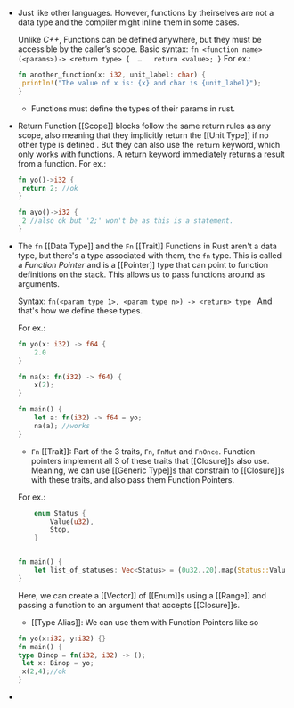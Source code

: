 - Just like other languages. 
  However, functions by theirselves are not a data type and the compiler might inline them in some cases.
  
  Unlike *C++*, Functions can be defined anywhere, but they must be accessible by the caller’s scope.
  Basic syntax:
  ``fn <function name>(<params>)-> <return type> { 
  …  
  return <value>;
  }``
  For ex.:
  ```rust
  fn another_function(x: i32, unit_label: char) {
   println!("The value of x is: {x} and char is {unit_label}");
  }
  ```
  * Functions must define the types of their params in rust.
- Return
  Function [[Scope]] blocks follow the same return rules as any scope, also meaning that they implicitly return the [[Unit Type]] if no other type is defined . But they can also use the ``return`` keyword, which only works with functions. A return keyword immediately returns a result from a function.
  For ex.:
  ```rust
  fn yo()->i32 {
   return 2; //ok
  }
  
  fn ayo()->i32 {
   2 //also ok but '2;' won't be as this is a statement.
  }
  ```
- The ``fn`` [[Data Type]] and the ``Fn`` [[Trait]]
  Functions in Rust aren't a data type, but there's a type associated with them, the ``fn`` type. This is called a *Function Pointer* and is a [[Pointer]] type that can point to function definitions on the stack.
  This allows us to pass functions around as arguments.
  
  Syntax:
  ``
  fn(<param type 1>, <param type n>) -> <return> type 
  ``
  And that's how we define these types.
  
  For ex.:
  ```rust
  fn yo(x: i32) -> f64 {
      2.0
  }
  
  fn na(x: fn(i32) -> f64) {
      x(2);
  }
  
  fn main() {
      let a: fn(i32) -> f64 = yo;
      na(a); //works
  }
  ```
  
  * ``Fn`` [[Trait]]: Part of the 3 traits, ``Fn``, ``FnMut`` and ``FnOnce``. Function pointers implement all 3 of these traits that [[Closure]]s also use. 
  Meaning, we can use [[Generic Type]]s that constrain to [[Closure]]s with these traits, and also pass them Function Pointers. 
  
  For ex.:
  ```rust
      enum Status {
          Value(u32),
          Stop,
      }
  
  
  fn main() {
      let list_of_statuses: Vec<Status> = (0u32..20).map(Status::Value).collect(); //works
  }
  ```
  Here, we can create a [[Vector]] of [[Enum]]s using a [[Range]] and passing a function to an argument that accepts [[Closure]]s. 
  
  * [[Type Alias]]: We can use them with Function Pointers like so
  ```rust
  fn yo(x:i32, y:i32) {} 
  fn main() {
  type Binop = fn(i32, i32) -> ();
   let x: Binop = yo;
   x(2,4);//ok
  }
  ```
-